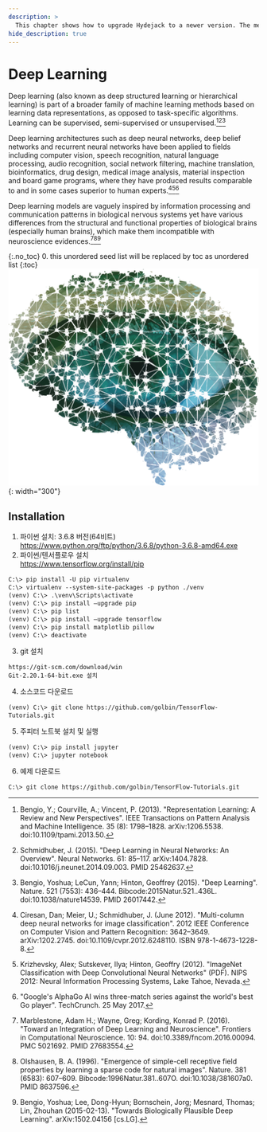 ```yaml
---
description: >
  This chapter shows how to upgrade Hydejack to a newer version. The method depends on how you've installed Hydejack.
hide_description: true
---
```


# Deep Learning
Deep learning (also known as deep structured learning or hierarchical learning) is part of a broader family of machine learning methods based on learning data representations, as opposed to task-specific algorithms. Learning can be supervised, semi-supervised or unsupervised.[^1][^2][^3]

Deep learning architectures such as deep neural networks, deep belief networks and recurrent neural networks have been applied to fields including computer vision, speech recognition, natural language processing, audio recognition, social network filtering, machine translation, bioinformatics, drug design, medical image analysis, material inspection and board game programs, where they have produced results comparable to and in some cases superior to human experts.[^4][^5][^6]

Deep learning models are vaguely inspired by information processing and communication patterns in biological nervous systems yet have various differences from the structural and functional properties of biological brains (especially human brains), which make them incompatible with neuroscience evidences.[^7][^8][^9]

{:.no_toc}
0. this unordered seed list will be replaced by toc as unordered list
{:toc}
![Screenshot](/assets/img/docs/deep_learning.png){: width="300"}

## Installation
1. 파이썬 설치: 3.6.8 버전(64비트)  
  <https://www.python.org/ftp/python/3.6.8/python-3.6.8-amd64.exe>
2. 파이썬/텐서플로우 설치  
  <https://www.tensorflow.org/install/pip> 
```console
C:\> pip install -U pip virtualenv
C:\> virtualenv --system-site-packages -p python ./venv
(venv) C:\> .\venv\Scripts\activate
(venv) C:\> pip install –upgrade pip
(venv) C:\> pip list
(venv) C:\> pip install –upgrade tensorflow
(venv) C:\> pip install matplotlib pillow
(venv) C:\> deactivate
```

3. git 설치
```console
https://git-scm.com/download/win
Git-2.20.1-64-bit.exe 설치
```   
4. 소스코드 다운로드
```console
(venv) C:\> git clone https://github.com/golbin/TensorFlow-Tutorials.git
```
5. 주피터 노트북 설치 및 실행
```console
(venv) C:\> pip install jupyter
(venv) C:\> jupyter notebook
```
6. 예제 다운로드
```console
C:\> git clone https://github.com/golbin/TensorFlow-Tutorials.git
```   

[^1]: Bengio, Y.; Courville, A.; Vincent, P. (2013). "Representation Learning: A Review and New Perspectives". IEEE Transactions on Pattern Analysis and Machine Intelligence. 35 (8): 1798–1828. arXiv:1206.5538. doi:10.1109/tpami.2013.50.
[^2]: Schmidhuber, J. (2015). "Deep Learning in Neural Networks: An Overview". Neural Networks. 61: 85–117. arXiv:1404.7828. doi:10.1016/j.neunet.2014.09.003. PMID 25462637.
[^3]: Bengio, Yoshua; LeCun, Yann; Hinton, Geoffrey (2015). "Deep Learning". Nature. 521 (7553): 436–444. Bibcode:2015Natur.521..436L. doi:10.1038/nature14539. PMID 26017442.
[^4]: Ciresan, Dan; Meier, U.; Schmidhuber, J. (June 2012). "Multi-column deep neural networks for image classification". 2012 IEEE Conference on Computer Vision and Pattern Recognition: 3642–3649. arXiv:1202.2745. doi:10.1109/cvpr.2012.6248110. ISBN 978-1-4673-1228-8.
[^5]: Krizhevsky, Alex; Sutskever, Ilya; Hinton, Geoffry (2012). "ImageNet Classification with Deep Convolutional Neural Networks" (PDF). NIPS 2012: Neural Information Processing Systems, Lake Tahoe, Nevada.
[^6]: "Google's AlphaGo AI wins three-match series against the world's best Go player". TechCrunch. 25 May 2017.
[^7]: Marblestone, Adam H.; Wayne, Greg; Kording, Konrad P. (2016). "Toward an Integration of Deep Learning and Neuroscience". Frontiers in Computational Neuroscience. 10: 94. doi:10.3389/fncom.2016.00094. PMC 5021692. PMID 27683554.
[^8]: Olshausen, B. A. (1996). "Emergence of simple-cell receptive field properties by learning a sparse code for natural images". Nature. 381 (6583): 607–609. Bibcode:1996Natur.381..607O. doi:10.1038/381607a0. PMID 8637596.
[^9]: Bengio, Yoshua; Lee, Dong-Hyun; Bornschein, Jorg; Mesnard, Thomas; Lin, Zhouhan (2015-02-13). "Towards Biologically Plausible Deep Learning". arXiv:1502.04156 [cs.LG].
